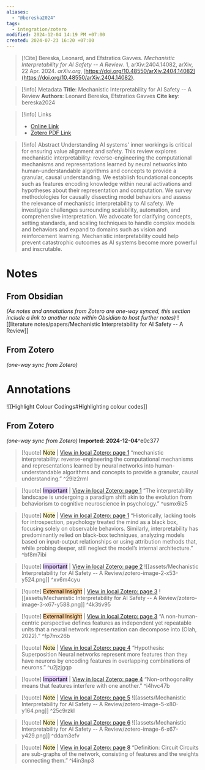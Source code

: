 ```yaml
---
aliases:
  - "@bereska2024"
tags:
  - integration/zotero
modified: 2024-12-04 14:19 PM +07:00
created: 2024-07-23 16:20 +07:00
---
```

> [!Cite]
> Bereska, Leonard, and Efstratios Gavves. _Mechanistic Interpretability for AI Safety -- A Review_. 1, arXiv:2404.14082, arXiv, 22 Apr. 2024. _arXiv.org_, [https://doi.org/10.48550/arXiv.2404.14082](https://doi.org/10.48550/arXiv.2404.14082).

> [!info] Metadata
> **Title**: Mechanistic Interpretability for AI Safety -- A Review
> **Authors**: Leonard Bereska, Efstratios Gavves
> **Cite key**: bereska2024

>[!info] Links
>
> - [Online Link](http://arxiv.org/abs/2404.14082)
> - [Zotero PDF Link](zotero://select/library/items/F3DCV9N9)

> [!info] Abstract
> Understanding AI systems' inner workings is critical for ensuring value alignment and safety. This review explores mechanistic interpretability: reverse-engineering the computational mechanisms and representations learned by neural networks into human-understandable algorithms and concepts to provide a granular, causal understanding. We establish foundational concepts such as features encoding knowledge within neural activations and hypotheses about their representation and computation. We survey methodologies for causally dissecting model behaviors and assess the relevance of mechanistic interpretability to AI safety. We investigate challenges surrounding scalability, automation, and comprehensive interpretation. We advocate for clarifying concepts, setting standards, and scaling techniques to handle complex models and behaviors and expand to domains such as vision and reinforcement learning. Mechanistic interpretability could help prevent catastrophic outcomes as AI systems become more powerful and inscrutable.

# Notes
## From Obsidian
_(As notes and annotations from Zotero are one-way synced, this section include a link to another note within Obsidian to host further notes)_
![[literature notes/papers/Mechanistic Interpretability for AI Safety -- A Review]]
## From Zotero
_(one-way sync from Zotero)_

# Annotations
![[Highlight Colour Codings#Highlighting colour codes]]
## From Zotero
_(one-way sync from Zotero)_
**Imported: 2024-12-04**^e0c377

>[!quote] <mark style="background: #FFF3A3A6;">Note</mark> | [View in local Zotero: page 1](zotero://open-pdf/library/items/MGFTCTVY?page=1&annotation=29LZ2RML)
>“mechanistic interpretability: reverse-engineering the computational mechanisms and representations learned by neural networks into human-understandable algorithms and concepts to provide a granular, causal understanding.” ^29lz2rml


>[!quote] <mark style="background: #D2B3FFA6;">Important</mark> | [View in local Zotero: page 1](zotero://open-pdf/library/items/MGFTCTVY?page=1&annotation=USMX6IZ5)
>“The interpretability landscape is undergoing a paradigm shift akin to the evolution from behaviorism to cognitive neuroscience in psychology.” ^usmx6iz5


>[!quote] <mark style="background: #FFF3A3A6;">Note</mark> | [View in local Zotero: page 1](zotero://open-pdf/library/items/MGFTCTVY?page=1&annotation=BF8M7IBI)
>“Historically, lacking tools for introspection, psychology treated the mind as a black box, focusing solely on observable behaviors. Similarly, interpretability has predominantly relied on black-box techniques, analyzing models based on input-output relationships or using attribution methods that, while probing deeper, still neglect the model’s internal architecture.” ^bf8m7ibi


>[!quote] <mark style="background: #D2B3FFA6;">Important</mark> | [View in local Zotero: page 2](zotero://open-pdf/library/items/MGFTCTVY?page=2&annotation=XV6M4CYU)
>![[assets/Mechanistic Interpretability for AI Safety -- A Review/zotero-image-2-x53-y524.png]] ^xv6m4cyu


>[!quote] <mark style="background: #FFB86CA6;">External Insight</mark> | [View in local Zotero: page 3](zotero://open-pdf/library/items/MGFTCTVY?page=3&annotation=4K3TIV95)
>![[assets/Mechanistic Interpretability for AI Safety -- A Review/zotero-image-3-x67-y588.png]] ^4k3tiv95


>[!quote] <mark style="background: #FFB86CA6;">External Insight</mark> | [View in local Zotero: page 3](zotero://open-pdf/library/items/MGFTCTVY?page=3&annotation=FP7MX26B)
>“A non-human-centric perspective defines features as independent yet repeatable units that a neural network representation can decompose into (Olah, 2022).” ^fp7mx26b


>[!quote] <mark style="background: #FFF3A3A6;">Note</mark> | [View in local Zotero: page 4](zotero://open-pdf/library/items/MGFTCTVY?page=4&annotation=U2JZJGQP)
>“Hypothesis: Superposition  Neural networks represent more features than they have neurons by encoding features in overlapping combinations of neurons.” ^u2jzjgqp


>[!quote] <mark style="background: #D2B3FFA6;">Important</mark> | [View in local Zotero: page 4](zotero://open-pdf/library/items/MGFTCTVY?page=4&annotation=I4HVC47B)
>“Non-orthogonality means that features interfere with one another.” ^i4hvc47b


>[!quote] <mark style="background: #FFF3A3A6;">Note</mark> | [View in local Zotero: page 5](zotero://open-pdf/library/items/MGFTCTVY?page=5&annotation=25C9RZKL)
>![[assets/Mechanistic Interpretability for AI Safety -- A Review/zotero-image-5-x80-y164.png]] ^25c9rzkl


>[!quote] <mark style="background: #FFF3A3A6;">Note</mark> | [View in local Zotero: page 6](zotero://open-pdf/library/items/MGFTCTVY?page=6&annotation=DDAM3EFV)
>![[assets/Mechanistic Interpretability for AI Safety -- A Review/zotero-image-6-x67-y429.png]] ^ddam3efv


>[!quote] <mark style="background: #FFF3A3A6;">Note</mark> | [View in local Zotero: page 8](zotero://open-pdf/library/items/MGFTCTVY?page=8&annotation=I4IN3NP3)
>“Definition: Circuit  Circuits are sub-graphs of the network, consisting of features and the weights connecting them.” ^i4in3np3



